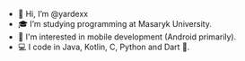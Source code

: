 - 👋 Hi, I’m @yardexx
- 🎓 I’m studying programming at Masaryk University.
- 📱 I'm interested in mobile development (Android primarily).
- 💻 I code in Java, Kotlin, C, Python and Dart 🎯.

<!---
yardexx/yardexx is a ✨ special ✨ repository because its `README.md` (this file) appears on your GitHub profile.
You can click the Preview link to take a look at your changes.
--->
